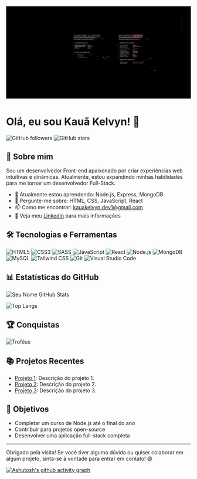 # ![Banner](./images/banner.gif)
# Olá, eu sou Kauã Kelvyn! 👋

![GitHub followers](https://img.shields.io/github/followers/Kerubink?label=Follow&style=social)
![GitHub stars](https://img.shields.io/github/stars/Kerubink?label=Stars)

## 🚀 Sobre mim

Sou um desenvolvedor Front-end apaixonado por criar experiências web intuitivas e dinâmicas. Atualmente, estou expandindo minhas habilidades para me tornar um desenvolvedor Full-Stack.

- 🌱 Atualmente estou aprendendo: Node.js, Express, MongoDB
- 💬 Pergunte-me sobre: HTML, CSS, JavaScript, React
- 📫 Como me encontrar: [kauakelvyn.dev1@gmail.com](kauakelvyn.dev1@gmail.com)
- 📝 Veja meu [LinkedIn](https://www.linkedin.com/in/kau%C3%A3-moraes-079288303/) para mais informações

## 🛠️ Tecnologias e Ferramentas

![HTML5](https://img.shields.io/badge/-HTML5-E34F26?style=flat&logo=html5&logoColor=white)
![CSS3](https://img.shields.io/badge/-CSS3-1572B6?style=flat&logo=css3&logoColor=white)
![SASS](https://img.shields.io/badge/-SASS-CC6699?style=flat&logo=sass&logoColor=white)
![JavaScript](https://img.shields.io/badge/-JavaScript-F7DF1E?style=flat&logo=javascript&logoColor=black)
![React](https://img.shields.io/badge/-React-61DAFB?style=flat&logo=react&logoColor=black)
![Node.js](https://img.shields.io/badge/-Node.js-339933?style=flat&logo=node.js&logoColor=white)
![MongoDB](https://img.shields.io/badge/-MongoDB-47A248?style=flat&logo=mongodb&logoColor=white)
![MySQL](https://img.shields.io/badge/-MySQL-4479A1?style=flat&logo=mysql&logoColor=white)
![Tailwind CSS](https://img.shields.io/badge/-Tailwind%20CSS-38B2AC?style=flat&logo=tailwind-css&logoColor=white)
![Git](https://img.shields.io/badge/-Git-F05032?style=flat&logo=git&logoColor=white)
![Visual Studio Code](https://img.shields.io/badge/-Visual%20Studio%20Code-007ACC?style=flat&logo=visual-studio-code&logoColor=white)

## 📊 Estatísticas do GitHub

![Seu Nome GitHub Stats](https://github-readme-stats.vercel.app/api?username=Kerubink&show_icons=true&theme=radical)

![Top Langs](https://github-readme-stats.vercel.app/api/top-langs/?username=Kerubink&layout=compact&theme=radical)

## 🏆 Conquistas

![Troféus](https://github-profile-trophy.vercel.app/?username=Kerubink&theme=onedark)

## 📚 Projetos Recentes

- [Projeto 1](https://github.com/Kerubink/Projeto-M3---PDA-): Descrição do projeto 1.
- [Projeto 2](https://github.com/seu-usuario/projeto2): Descrição do projeto 2.
- [Projeto 3](https://github.com/seu-usuario/projeto3): Descrição do projeto 3.

## 🎯 Objetivos

- Completar um curso de Node.js até o final do ano
- Contribuir para projetos open-source
- Desenvolver uma aplicação full-stack completa

---

Obrigado pela visita! Se você tiver alguma dúvida ou quiser colaborar em algum projeto, sinta-se à vontade para entrar em contato! 😄

[![Ashutosh's github activity graph](https://github-readme-activity-graph.vercel.app/graph?username=Kerubink)](https://github.com/Kerubink/github-readme-activity-graph)
